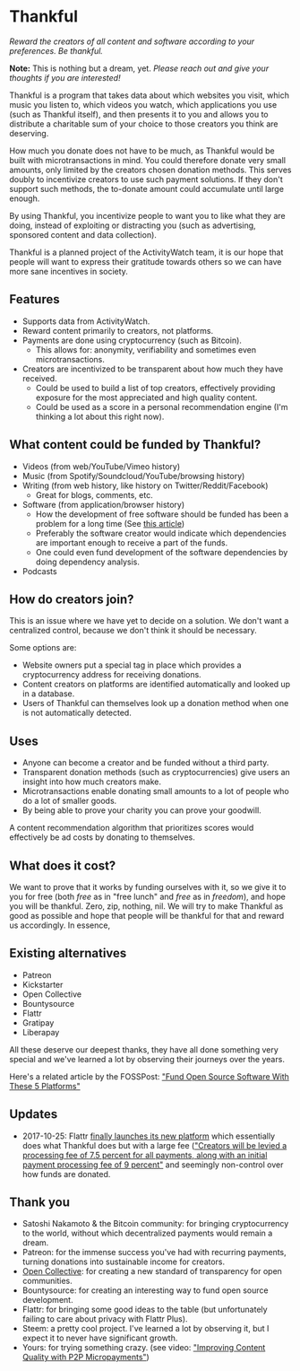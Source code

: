 Thankful
========

*Reward the creators of all content and software according to your preferences. Be thankful.*

**Note:** This is nothing but a dream, yet. *Please reach out and give your thoughts if you are interested!*

Thankful is a program that takes data about which websites you visit, which music you listen to, which videos you watch, which applications you use (such as Thankful itself), and then presents it to you and allows you to distribute a charitable sum of your choice to those creators you think are deserving.

How much you donate does not have to be much, as Thankful would be built with microtransactions in mind. You could therefore donate very small amounts, only limited by the creators chosen donation methods. This serves doubly to incentivize creators to use such payment solutions. If they don't support such methods, the to-donate amount could accumulate until large enough.

By using Thankful, you incentivize people to want you to like what they are doing, instead of exploiting or distracting you (such as advertising, sponsored content and data collection).

Thankful is a planned project of the ActivityWatch team, it is our hope that people will want to express their gratitude towards others so we can have more sane incentives in society.

## Features

 - Supports data from ActivityWatch.
 - Reward content primarily to creators, not platforms.
 - Payments are done using cryptocurrency (such as Bitcoin). 
   - This allows for: anonymity, verifiability and sometimes even microtransactions.
 - Creators are incentivized to be transparent about how much they have received.
   - Could be used to build a list of top creators, effectively providing exposure for the most appreciated and high quality content.
   - Could be used as a score in a personal recommendation engine (I'm thinking a lot about this right now).

## What content could be funded by Thankful?

 - Videos (from web/YouTube/Vimeo history)
 - Music (from Spotify/Soundcloud/YouTube/browsing history)
 - Writing (from web history, like history on Twitter/Reddit/Facebook)
   - Great for blogs, comments, etc.
 - Software (from application/browser history)
   - How the development of free software should be funded has been a problem for a long time (See [this article](https://fosspost.org/opinions/people-be-thankful-for-free-software-developers))
   - Preferably the software creator would indicate which dependencies are important enough to receive a part of the funds.
   - One could even fund development of the software dependencies by doing dependency analysis. 
 - Podcasts

## How do creators join?

This is an issue where we have yet to decide on a solution. We don't want a centralized control, because we don't think it should be necessary.

Some options are:

 - Website owners put a special tag in place which provides a cryptocurrency address for receiving donations.
 - Content creators on platforms are identified automatically and looked up in a database.
 - Users of Thankful can themselves look up a donation method when one is not automatically detected.

## Uses

 - Anyone can become a creator and be funded without a third party.
 - Transparent donation methods (such as cryptocurrencies) give users an insight into how much creators make.
 - Microtransactions enable donating small amounts to a lot of people who do a lot of smaller goods.
 - By being able to prove your charity you can prove your goodwill.

A content recommendation algorithm that prioritizes scores would effectively be ad costs by donating to themselves.

## What does it cost?

We want to prove that it works by funding ourselves with it, so we give it to you for free (both *free* as in "free lunch" and *free* as in *freedom*), and hope you will be thankful.
Zero, zip, nothing, nil. We will try to make Thankful as good as possible and hope that people will be thankful for that and reward us accordingly. In essence, 

## Existing alternatives

 - Patreon
 - Kickstarter
 - Open Collective
 - Bountysource
 - Flattr
 - Gratipay
 - Liberapay

All these deserve our deepest thanks, they have all done something very special and we've learned a lot by observing their journeys over the years.

Here's a related article by the FOSSPost: ["Fund Open Source Software With These 5 Platforms"](https://fosspost.org/articles/fund-open-source-software-with-these-5-platforms)

<!-- These all have different niches filled in different ways, it'd be nice to write about what they do well for their niche, and how that could be generalized -->

## Updates

 - 2017-10-25: Flattr [finally launches its new platform](https://blog.flattr.net/2017/10/the-flattr-relaunch-what-to-expect/) which essentially does what Thankful does but with a large fee (["Creators will be levied a processing fee of 7.5 percent for all payments, along with an initial payment processing fee of 9 percent"](https://www.engadget.com/2017/10/24/adblock-plus-relaunches-flattr/) and seemingly non-control over how funds are donated.

## Thank you

 - Satoshi Nakamoto & the Bitcoin community: for bringing cryptocurrency to the world, without which decentralized payments would remain a dream.
 - Patreon: for the immense success you've had with recurring payments, turning donations into sustainable income for creators.
 - [Open Collective](https://opencollective.com/): for creating a new standard of transparency for open communities.
 - Bountysource: for creating an interesting way to fund open source development.
 - Flattr: for bringing some good ideas to the table (but unfortunately failing to care about privacy with Flattr Plus).
 - Steem: a pretty cool project. I've learned a lot by observing it, but I expect it to never have significant growth.
 - Yours: for trying something crazy. (see video: ["Improving Content Quality with P2P Micropayments"](https://www.youtube.com/watch?v=EtYJ748LA1M))

